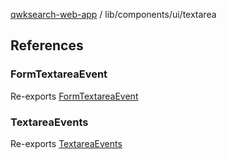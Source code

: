 [qwksearch-web-app](../../../modules.md) / lib/components/ui/textarea

## References

### FormTextareaEvent

Re-exports [FormTextareaEvent](textarea.md#formtextareaeventt)

### TextareaEvents

Re-exports [TextareaEvents](textarea.md#textareaevents)
